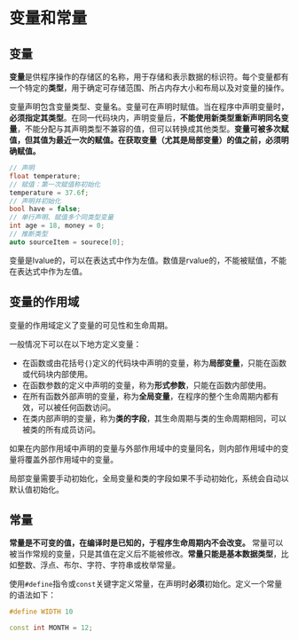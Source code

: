 # 变量和常量

## 变量

**变量**是供程序操作的存储区的名称，用于存储和表示数据的标识符。每个变量都有一个特定的**类型**，用于确定可存储范围、所占内存大小和布局以及对变量的操作。

变量声明包含变量类型、变量名。变量可在声明时赋值。当在程序中声明变量时，**必须指定其类型**。在同一代码块内，声明变量后，**不能使用新类型重新声明同名变量**，不能分配与其声明类型不兼容的值，但可以转换成其他类型。**变量可被多次赋值，但其值为最近一次的赋值。在获取变量（尤其是局部变量）的值之前，必须明确赋值。**

```cpp
// 声明
float temperature;
// 赋值：第一次赋值称初始化
temperature = 37.6f;
// 声明并初始化
bool have = false;
// 单行声明、赋值多个同类型变量
int age = 18, money = 0;
// 推断类型
auto sourceItem = sourece[0];
```

变量是lvalue的，可以在表达式中作为左值。数值是rvalue的，不能被赋值，不能在表达式中作为左值。

## 变量的作用域

变量的作用域定义了变量的可见性和生命周期。

一般情况下可以在以下地方定义变量：

- 在函数或由花括号`{}`定义的代码块中声明的变量，称为**局部变量**，只能在函数或代码块内部使用。
- 在函数参数的定义中声明的变量，称为**形式参数**，只能在函数内部使用。
- 在所有函数外部声明的变量，称为**全局变量**，在程序的整个生命周期内都有效，可以被任何函数访问。
- 在类内部声明的变量，称为**类的字段**，其生命周期与类的生命周期相同，可以被类的所有成员访问。

如果在内部作用域中声明的变量与外部作用域中的变量同名，则内部作用域中的变量将覆盖外部作用域中的变量。

局部变量需要手动初始化，全局变量和类的字段如果不手动初始化，系统会自动以默认值初始化。

## 常量

**常量是不可变的值，在编译时是已知的，于程序生命周期内不会改变。** 常量可以被当作常规的变量，只是其值在定义后不能被修改。**常量只能是基本数据类型**，比如整数、浮点、布尔、字符、字符串或枚举常量。

使用`#define`指令或`const`关键字定义常量，在声明时**必须**初始化。定义一个常量的语法如下：

```cpp
#define WIDTH 10

const int MONTH = 12;
```
